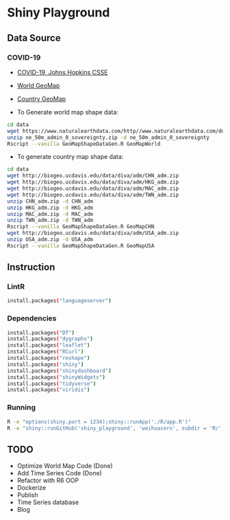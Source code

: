 # Shiny Playground

## Data Source

### COVID-19

- [COVID-19, Johns Hopkins CSSE](https://github.com/CSSEGISandData/COVID-19)
- [World GeoMap](https://www.naturalearthdata.com/)
- [Country GeoMap](https://www.diva-gis.org/)

- To Generate world map shape data:

```bash
cd data
wget https://www.naturalearthdata.com/http//www.naturalearthdata.com/download/50m/cultural/ne_50m_admin_0_sovereignty.zip
unzip ne_50m_admin_0_sovereignty.zip -d ne_50m_admin_0_sovereignty
Rscript --vanilla GeoMapShapeDataGen.R GeoMapWorld
```

- To generate country map shape data:

```bash
cd data
wget http://biogeo.ucdavis.edu/data/diva/adm/CHN_adm.zip
wget http://biogeo.ucdavis.edu/data/diva/adm/HKG_adm.zip
wget http://biogeo.ucdavis.edu/data/diva/adm/MAC_adm.zip
wget http://biogeo.ucdavis.edu/data/diva/adm/TWN_adm.zip
unzip CHN_adm.zip -d CHN_adm
unzip HKG_adm.zip -d HKG_adm
unzip MAC_adm.zip -d MAC_adm
unzip TWN_adm.zip -d TWN_adm
Rscript --vanilla GeoMapShapeDataGen.R GeoMapCHN
wget http://biogeo.ucdavis.edu/data/diva/adm/USA_adm.zip
unzip USA_adm.zip -d USA_adm
Rscript --vanilla GeoMapShapeDataGen.R GeoMapUSA
```

## Instruction

### LintR

```bash
install.packages("languageserver")
```

### Dependencies

```bash
install.packages("DT")
install.packages("dygraphs")
install.packages("leaflet")
install.packages("RCurl")
install.packages("reshape")
install.packages("shiny")
install.packages("shinydashboard")
install.packages("shinyWidgets")
install.packages("tidyverse")
install.packages("viridis")
```

### Running

```bash
R -e "options(shiny.port = 1234);shiny::runApp('./R/app.R')"
R -e "shiny::runGitHub('shiny_playground', 'weihuacern', subdir = 'R/')"
```

## TODO

- Optimize World Map Code (Done)
- Add Time Series Code (Done)
- Refactor with R6 OOP
- Dockerize
- Publish
- Time Series database
- Blog

